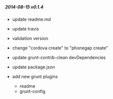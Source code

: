 ##### 2014-08-15 v0.1.4
* update readme.md
* update travis
* validation version
* change "cordova create" to "phonegap create"
* update grunt-contrib-clean devDependencies
* update package.json

* add new grunt plugins
  * readme
  * grunt-config